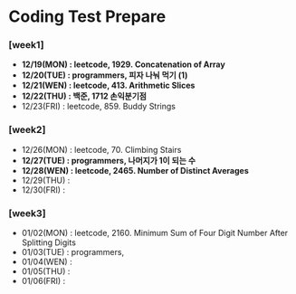 # Coding Test Prepare
### [week1]
  - **12/19(MON) : leetcode, 1929. Concatenation of Array**
  - **12/20(TUE) : programmers, 피자 나눠 먹기 (1)**
  - **12/21(WEN) : leetcode, 413. Arithmetic Slices**
  - **12/22(THU) : 백준, 1712 손익분기점**
  - 12/23(FRI) : leetcode, 859. Buddy Strings

### [week2]
  - 12/26(MON) : leetcode, 70. Climbing Stairs
  - **12/27(TUE) : programmers, 나머지가 1이 되는 수**
  - **12/28(WEN) : leetcode, 2465. Number of Distinct Averages**
  - 12/29(THU) : 
  - 12/30(FRI) : 

### [week3]
  - 01/02(MON) : leetcode, 2160. Minimum Sum of Four Digit Number After Splitting Digits
  - 01/03(TUE) : programmers, 
  - 01/04(WEN) : 
  - 01/05(THU) : 
  - 01/06(FRI) : 
